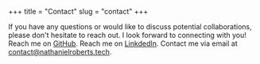 +++
title = "Contact"
slug = "contact"
+++

If you have any questions or would like to discuss potential collaborations, please don't hesitate to reach out. I look forward to connecting with you!
Reach me on [GitHub](https://github.com/nathaniel-roberts/).
Reach me on [LinkdedIn](https://linkedin.com/in/nathaniel-g-roberts/).
Contact me via email at contact@nathanielroberts.tech.